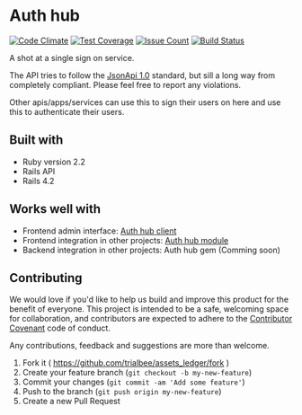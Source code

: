 # Auth hub

[![Code Climate](https://codeclimate.com/github/Albin-Willman/auth-hub/badges/gpa.svg)](https://codeclimate.com/github/Albin-Willman/auth-hub)
[![Test Coverage](https://codeclimate.com/github/Albin-Willman/auth-hub/badges/coverage.svg)](https://codeclimate.com/github/Albin-Willman/auth-hub/coverage)
[![Issue Count](https://codeclimate.com/github/Albin-Willman/auth-hub/badges/issue_count.svg)](https://codeclimate.com/github/Albin-Willman/auth-hub)
[![Build Status](https://travis-ci.org/Albin-Willman/auth-hub.svg?branch=master)](https://travis-ci.org/Albin-Willman/auth-hub)

A shot at a single sign on service.

The API tries to follow the [JsonApi 1.0](http://jsonapi.org/) standard, but sill a long way from completely compliant. Please feel free to report any violations.

Other apis/apps/services can use this to sign their users on here and use this to authenticate their users.

## Built with

* Ruby version 2.2
* Rails API
* Rails 4.2

## Works well with

* Frontend admin interface: [Auth hub client](https://github.com/Albin-Willman/auth-hub-client)
* Frontend integration in other projects: [Auth hub module](https://github.com/Albin-Willman/auth-hub-module)
* Backend integration in other projects: Auth hub gem (Comming soon)

## Contributing

We would love if you'd like to help us build and improve this product for the benefit of everyone. This project is intended to be a safe, welcoming space for collaboration, and contributors are expected to adhere to the [Contributor Covenant](http://contributor-covenant.org/) code of conduct.

Any contributions, feedback and suggestions are more than welcome.

1. Fork it ( https://github.com/trialbee/assets_ledger/fork )
2. Create your feature branch (`git checkout -b my-new-feature`)
3. Commit your changes (`git commit -am 'Add some feature'`)
4. Push to the branch (`git push origin my-new-feature`)
5. Create a new Pull Request
